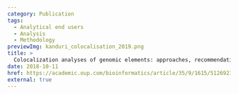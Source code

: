 ```yaml
---
category: Publication
tags:
  - Analytical end users
  - Analysis
  - Methodology
previewImg: kanduri_colocalisation_2019.png
title: >
  Colocalization analyses of genomic elements: approaches, recommendations and challenges
date: 2018-10-11
href: https://academic.oup.com/bioinformatics/article/35/9/1615/5126923
external: true
---
```

